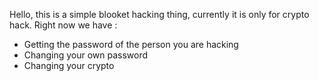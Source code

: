 Hello, this is a simple blooket hacking thing, currently it is only for crypto hack. Right now we have : 
  - Getting the password of the person you are hacking
  - Changing your own password
  - Changing your crypto
